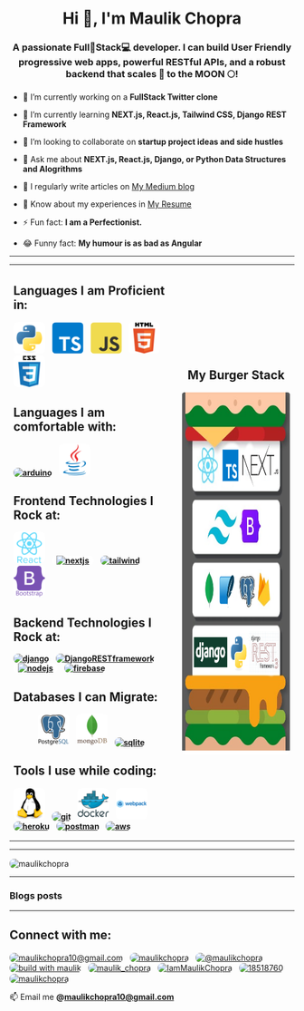 <!-- MAIN CONTENT -->

<h1 align="center">Hi 👋, I'm Maulik Chopra</h1>
<h3 align="center">A passionate Full📱Stack💻 developer. I can build User Friendly progressive web apps, powerful RESTful APIs, and a robust backend that scales 🚀 to the MOON 🌕!</h3>

- 🔭 I’m currently working on a **FullStack Twitter clone**

- 🌱 I’m currently learning **NEXT.js, React.js, Tailwind CSS, Django REST Framework**

- 👯 I’m looking to collaborate on **startup project ideas and side hustles**

- 💬 Ask me about **NEXT.js, React.js, Django, or Python Data Structures and Alogrithms**

- 📝 I regularly write articles on [My Medium blog](https://medium.com/@maulikchopra)

- 📄 Know about my experiences in [My Resume](https://bit.ly/37YjBx2)

- ⚡ Fun fact: **I am a Perfectionist.**

- 😂 Funny fact: **My humour is as bad as Angular**

<hr>

<table>
<tr>
<th>
<!-- LANGUAGES I AM PROFICIENT AT -->
<h2 align="left"><b>Languages</b> I am <b>Proficient</b> in:</h2>
<p align="left">
    <!-- PYTHON -->
    <a href="https://www.python.org" target="_blank" rel="noreferrer"><img src="https://raw.githubusercontent.com/devicons/devicon/master/icons/python/python-original.svg" alt="python"/></a>
    <!-- TYPESCIPT -->
    <a href="https://www.typescriptlang.org/" target="_blank" rel="noreferrer"><img src="https://raw.githubusercontent.com/devicons/devicon/master/icons/typescript/typescript-original.svg" alt="typescript"/></a>
    <!-- JAVASCRIPT -->
    <a href="https://developer.mozilla.org/en-US/docs/Web/JavaScript" target="_blank" rel="noreferrer"><img src="https://raw.githubusercontent.com/devicons/devicon/master/icons/javascript/javascript-original.svg" alt="javascript"/></a>
    <!-- HTML -->
    <a href="https://www.w3.org/html/" target="_blank" rel="noreferrer"><img src="https://raw.githubusercontent.com/devicons/devicon/master/icons/html5/html5-original-wordmark.svg" alt="html5"/></a>
    <!-- CSS -->
    <a href="https://www.w3schools.com/css/" target="_blank" rel="noreferrer"><img src="https://raw.githubusercontent.com/devicons/devicon/master/icons/css3/css3-original-wordmark.svg" alt="css3"/></a>
</p>

<!-- LANGUAGES I AM COMFORTABLE WITH -->
<h2 align="left"><b>Languages</b> I am <b>comfortable</b> with:</h2>
<p align="left">
    <!-- ARDUINO -->
    <a href="https://www.arduino.cc/" target="_blank" rel="noreferrer"><img src="https://cdn.worldvectorlogo.com/logos/arduino-1.svg" alt="arduino"/></a> 
    <!-- JAVA -->
    <a href="https://www.java.com" target="_blank" rel="noreferrer"><img src="https://raw.githubusercontent.com/devicons/devicon/master/icons/java/java-original.svg" alt="java"/></a>
</p>

<!-- FRONTEND TECHNOLOGIES I ROCK AT -->
<h2 align="left"><b>Frontend</b> Technologies I <b>Rock</b> at:</h2>
<p align="left">
    <!-- REACT.JS -->
    <a href="https://reactjs.org/" target="_blank" rel="noreferrer"><img src="https://raw.githubusercontent.com/devicons/devicon/master/icons/react/react-original-wordmark.svg" alt="react"/></a>
    <!-- NEXT.JS -->
    <a href="https://nextjs.org/" target="_blank" rel="noreferrer"><img src="https://cdn.worldvectorlogo.com/logos/nextjs-2.svg" alt="nextjs" id="bg-pd-img"/></a> 
    <!-- TAILWIND CSS -->
    <a href="https://tailwindcss.com/" target="_blank" rel="noreferrer"><img src="https://www.vectorlogo.zone/logos/tailwindcss/tailwindcss-icon.svg" alt="tailwind"/></a>
    <!-- BOOTSTRAP -->
    <a href="https://getbootstrap.com" target="_blank" rel="noreferrer"><img src="https://raw.githubusercontent.com/devicons/devicon/master/icons/bootstrap/bootstrap-plain-wordmark.svg" alt="bootstrap"/></a>
</p>

<!-- BACKEND TECHNOLOGIES I ROCK AT -->
<h2 align="left"><b>Backend</b> Technologies I <b>Rock</b> at:</h2>
<p align="left">
    <!-- DJANGO -->
    <a href="https://www.djangoproject.com/" target="_blank" rel="noreferrer"><img src="https://www.djangoproject.com/m/img/logos/django-logo-negative.png" alt="django"/></a>
    <!-- DJANGO REST FRAMEWORK -->
    <a href="https://www.django-rest-framework.org" target="_blank" rel="noreferrer"><img src="https://ksr-ugc.imgix.net/assets/011/705/984/4ea78430d3ad7dc88106a7b973248ba7_original.jpg?ixlib=rb-4.0.2&crop=faces&w=1552&h=873&fit=crop&v=1463687041&auto=format&frame=1&q=92&s=16f9ae9168eecef976e5a19887afb152" alt="DjangoRESTframework"/></a> 
    <!-- NODE.JS -->
    <a href="https://nodejs.org" target="_blank" rel="noreferrer"><img src="https://upload.wikimedia.org/wikipedia/commons/thumb/d/d9/Node.js_logo.svg/1280px-Node.js_logo.svg.png" alt="nodejs" id="bg-pd-img"/></a>
    <!-- FIREBASE -->
    <a href="https://firebase.google.com/" target="_blank" rel="noreferrer"><img src="https://www.vectorlogo.zone/logos/firebase/firebase-icon.svg" alt="firebase"/></a>
    <!-- DATABASES  -->
    <h2 align="left"><b>Databases</b> I can <b>Migrate:</b></h2>
    <!-- PostgreSQL -->
    <a href="https://www.postgresql.org" target="_blank" rel="noreferrer"><img src="https://raw.githubusercontent.com/devicons/devicon/master/icons/postgresql/postgresql-original-wordmark.svg" alt="postgresql"/></a>
    <!-- MONGODB -->
    <a href="https://www.mongodb.com/" target="_blank" rel="noreferrer"><img src="https://raw.githubusercontent.com/devicons/devicon/master/icons/mongodb/mongodb-original-wordmark.svg" alt="mongodb"/></a>
    <!-- SQLITE -->
    <a href="https://www.sqlite.org/" target="_blank" rel="noreferrer"><img src="https://www.vectorlogo.zone/logos/sqlite/sqlite-icon.svg" alt="sqlite"/></a>
</p>

<!-- TOOLS I USE TO CODE -->
<h2 align="left"><b>Tools</b> I use while <b>coding:</b></h2>
<p align="left">
    <!-- LINUX -->
    <a href="https://www.linux.org/" target="_blank" rel="noreferrer"><img src="https://raw.githubusercontent.com/devicons/devicon/master/icons/linux/linux-original.svg" alt="linux"/></a>
    <!-- GIT -->
    <a href="https://git-scm.com/" target="_blank" rel="noreferrer"><img src="https://www.vectorlogo.zone/logos/git-scm/git-scm-icon.svg" alt="git"/></a>
    <!-- DOCKER -->
    <a href="https://www.docker.com/" target="_blank" rel="noreferrer"><img src="https://raw.githubusercontent.com/devicons/devicon/master/icons/docker/docker-original-wordmark.svg" alt="docker"/></a>
    <!-- WEBPACK -->
    <a href="https://webpack.js.org" target="_blank" rel="noreferrer"><img src="https://raw.githubusercontent.com/devicons/devicon/d00d0969292a6569d45b06d3f350f463a0107b0d/icons/webpack/webpack-original-wordmark.svg" alt="webpack"/></a>
    <!-- HEROKU -->
    <a href="https://heroku.com" target="_blank" rel="noreferrer"><img src="https://www.vectorlogo.zone/logos/heroku/heroku-icon.svg" alt="heroku"/></a>   
    <!-- POSTMAN -->
    <a href="https://postman.com" target="_blank" rel="noreferrer"><img src="https://www.vectorlogo.zone/logos/getpostman/getpostman-icon.svg" alt="postman"/></a>
    <!-- AMAZON WEB SERVICES AWS -->
    <a href="https://aws.amazon.com" target="_blank" rel="noreferrer"><img src="https://futurumresearch.com/wp-content/uploads/2020/01/aws-logo.png" alt="aws"/></a>
</p>
</th>
<th>
    <div  style="display: flex; flex-direction: column">
        <h2 align="center"><b>My Burger Stack</b></h2>
        <img src="mytechstack.png" style="height: 40rem; margin-left: auto"/>
    </div>
</th>
</tr>
</table>

<hr>

<!-- LANGUAGES STATS CARD  -->
<p>
    <img id="lang-stats-card" align="center" src="https://github-readme-stats.vercel.app/api/top-langs?username=maulikchopra&show_icons=true&locale=en&layout=compact" alt="maulikchopra" />
</p>

<hr>

### Blogs posts

<!-- BLOG-POST-LIST:START -->
<!-- BLOG-POST-LIST:END -->

<hr>
<!-- SOCIALS | CONNECT WITH ME -->
<h2 align="left">Connect with me:</h2>
<p align="left">
    <!-- MAIL -->
    <a href="mailto:maulikchopra10@gmail.com" target="blank"><img align="center" src="https://upload.wikimedia.org/wikipedia/commons/thumb/7/7e/Gmail_icon_%282020%29.svg/1024px-Gmail_icon_%282020%29.svg.png" alt="maulikchopra10@gmail.com"/></a>
    <!-- LINKEDIN -->
    <a href="https://linkedin.com/in/maulikchopra" target="blank"><img  align="center" src="https://cdn-icons-png.flaticon.com/512/174/174857.png" style='background-color: white;' alt="maulikchopra"/></a>
    <!-- MEDIUM -->
    <a href="https://medium.com/@maulikchopra" target="blank"><img align="center"  src="https://miro.medium.com/max/1400/1*psYl0y9DUzZWtHzFJLIvTw.png" alt="@maulikchopra"/></a>
    <!-- YOUTUBE -->
    <a href="https://www.youtube.com/buildwithmaulik" target="blank"><img align="center" src="https://upload.wikimedia.org/wikipedia/commons/thumb/0/09/YouTube_full-color_icon_%282017%29.svg/2560px-YouTube_full-color_icon_%282017%29.svg.png" alt="build with maulik"/></a>
    <!-- INSTAGRAM -->
    <a href="https://instagram.com/maulik_chopra" target="blank"><img align="center" src="https://raw.githubusercontent.com/rahuldkjain/github-profile-readme-generator/master/src/images/icons/Social/instagram.svg" alt="maulik_chopra"/></a>
    <!-- TWITTER -->
    <a href="https://twitter.com/chopra_maulik" target="blank"><img align="center" src="https://raw.githubusercontent.com/rahuldkjain/github-profile-readme-generator/master/src/images/icons/Social/twitter.svg" alt="IamMaulikChopra"/></a>
    <!-- STACKOVERFLOW -->
    <a href="https://stackoverflow.com/users/18518760" target="blank"><img align="center" src="https://raw.githubusercontent.com/rahuldkjain/github-profile-readme-generator/master/src/images/icons/Social/stack-overflow.svg" alt="18518760"/></a>
    <!-- LEETCODE -->
    <a href="https://www.leetcode.com/maulikchopra" target="blank"><img align="center" src="https://raw.githubusercontent.com/rahuldkjain/github-profile-readme-generator/master/src/images/icons/Social/leet-code.svg" alt="maulikchopra"/></a>
</p>

📫 Email me **@maulikchopra10@gmail.com**

<style>
    a{
        margin-right: 0.5rem;
    }
    img{
        height: 3.5rem;
        width: auto;  
        border-radius: 0.5rem;   
    }
    #bg-pd-img{
        padding: 0px 0.5rem; 
        background-color:white
    }
    #lang-stats-card{
        height: auto;
    }
    .grid-container{
        display: grid;
    }
</style>

<!-- EXTRA CODE/ UNUSED CODE/ MISCELANEOUS CODE -->
<!-- <p>
<a href="mailto:maulikchopra10@gmail.com" target="blank">
<i class="fa-solid fa-envelope fa-3x"></i></a>
<a href="https://linkedin.com/in/maulikchopra" target="blank">
<i class="fa-brands fa-linkedin  fa-3x"></i></a>
<a href="https://medium.com/@maulikchopra" target="blank">
<i class="fa-brands fa-medium fa-3x"></i></a>
<a href="https://twitter.com/IamMaulikChopra" target="blank">
<i class="fa-brands fa-twitter fa-3x"></i></a>
<a href="https://www.youtube.com/channel/UCIL92UXz8qKYH_hLxfIwpAQ" target="blank">
<i class="fa-brands fa-youtube fa-3x"></i></a>
<a href="https://www.youtube.com/buildwithmaulik" target="blank">
<i class="fa-brands fa-youtube fa-3x"></i></a>
<a href="https://stackoverflow.com/users/18518760" target="blank">
<i class="fa-brands fa-stack-overflow fa-3x"></i></a>
</p> -->
